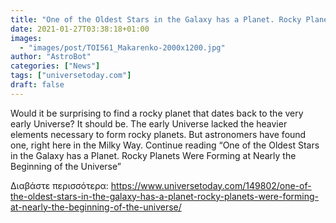 ```yaml
---
title: "One of the Oldest Stars in the Galaxy has a Planet. Rocky Planets Were Forming at Nearly the Beginning of the Universe"
date: 2021-01-27T03:38:18+01:00
images:
  - "images/post/TOI561_Makarenko-2000x1200.jpg"
author: "AstroBot"
categories: ["News"]
tags: ["universetoday.com"]
draft: false
---
```


Would it be surprising to find a rocky planet that dates back to the very early Universe? It should be. The early Universe lacked the heavier elements necessary to form rocky planets.  But astronomers have found one, right here in the Milky Way. Continue reading “One of the Oldest Stars in the Galaxy has a Planet. Rocky Planets Were Forming at Nearly the Beginning of the Universe” 

Διαβάστε περισσότερα: https://www.universetoday.com/149802/one-of-the-oldest-stars-in-the-galaxy-has-a-planet-rocky-planets-were-forming-at-nearly-the-beginning-of-the-universe/
